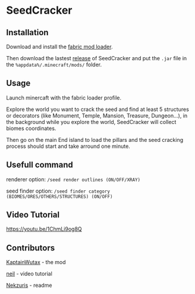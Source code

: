 # SeedCracker

## Installation

Download and install the [fabric mod loader](https://fabricmc.net/use/).

Then download the lastest [release](https://github.com/KaptainWutax/SeedCracker/releases) of SeedCracker and put the `.jar` file in the `%appdata%/.minecraft/mods/` folder.

## Usage

Launch minercaft with the fabric loader profile.

Explore the world you want to crack the seed and find at least 5 structures or decorators (like Monument, Temple, Mansion, Treasure, Dungeon...), in the background while you explore the world, SeedCracker will collect biomes coordinates.

Then go on the main End island to load the pillars and the seed cracking process should start and take arround one minute.

## Usefull command

renderer option: `/seed render outlines (ON/OFF/XRAY)`

seed finder option: `/seed finder category (BIOMES/ORES/OTHERS/STRUCTURES) (ON/OFF)`

## Video Tutorial

https://youtu.be/1ChmLi9og8Q

## Contributors

[KaptainWutax](https://github.com/KaptainWutax) - the mod

[neil](https://www.youtube.com/channel/UCbM3acUrR8Ku6pjgRUNPnbQ/featured) - video tutorial

[Nekzuris](https://github.com/Nekzuris) - readme
